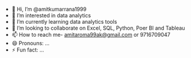 - 👋 Hi, I’m @amitkumarrana1999
- 👀 I’m interested in data analytics
- 🌱 I’m currently learning data analytics tools
- 💞️ I’m looking to collaborate on Excel, SQL, Python, Poer BI and Tableau
- 📫 How to reach me- amitaroma99ak@gmail.com or 9716709047
- 😄 Pronouns: ...
- ⚡ Fun fact: ...

<!---
amitkumarrana1999/amitkumarrana1999 is a ✨ special ✨ repository because its `README.md` (this file) appears on your GitHub profile.
You can click the Preview link to take a look at your changes.
--->
